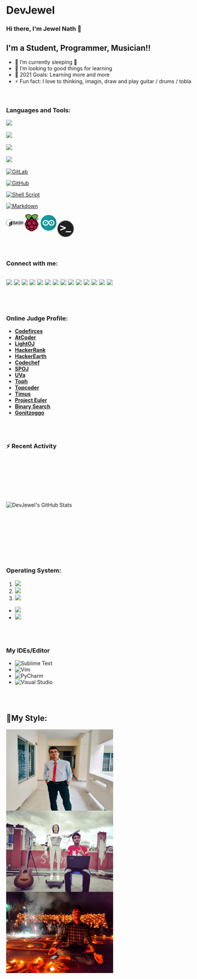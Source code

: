 # **DevJewel**

### Hi there, I'm Jewel Nath 👋



## I'm a Student, Programmer, Musician!!

- 🌱 I’m currently sleeping 🤣
- 👯 I’m looking to good things for learning
- 🥅 2021 Goals: Learning more and more
- ⚡ Fun fact: I love to thinking, imagin, draw and play guitar / drums / tobla

<br />

### Languages and Tools:

[<img src="https://img.shields.io/badge/C-00599C?style=for-the-badge&logo=c&logoColor=white" />](https://github.com/DevJewel143)

[<img  src="https://img.shields.io/badge/C%2B%2B-00599C?style=for-the-badge&logo=c%2B%2B&logoColor=white" />](https://github.com/DevJewel143)

[<img src="https://img.shields.io/badge/Python-3776AB?style=for-the-badge&logo=python&logoColor=white" />](https://github.com/DevJewel143)

[<img  src="https://img.shields.io/badge/Git-F05032?style=for-the-badge&logo=git&logoColor=white" />](https://github.com/DevJewel143)

[<img alt="GitLab" src="https://img.shields.io/badge/gitlab%20-%23181717.svg?&style=for-the-badge&logo=gitlab&logoColor=white"/>](https://github.com/DevJewel143)

[<img alt="GitHub" src="https://img.shields.io/badge/github%20-%23121011.svg?&style=for-the-badge&logo=github&logoColor=white"/>](https://github.com/DevJewel143)

[<img alt="Shell Script" src="https://img.shields.io/badge/shell_script%20-%23121011.svg?&style=for-the-badge&logo=gnu-bash&logoColor=white"/>](https://github.com/DevJewel143)

[<img alt="Markdown" src="https://img.shields.io/badge/markdown-%23000000.svg?&style=for-the-badge&logo=markdown&logoColor=white"/>](https://github.com/DevJewel143)

[<img  align="left" alt="Bash" width="46px" src="https://raw.githubusercontent.com/github/explore/80688e429a7d4ef2fca1e82350fe8e3517d3494d/topics/bash/bash.png" />](https://github.com/DevJewel143)

[<img align="left" alt="Raspbery Pi" width="46px" src="https://raw.githubusercontent.com/github/explore/80688e429a7d4ef2fca1e82350fe8e3517d3494d/topics/raspberry-pi/raspberry-pi.png" />](https://github.com/DevJewel143)

[<img align="left" alt="Arduino" width="46px" src="https://raw.githubusercontent.com/github/explore/80688e429a7d4ef2fca1e82350fe8e3517d3494d/topics/arduino/arduino.png" />](https://github.com/DevJewel143)

[<img align="left" alt="Terminal" width="46px" src="https://raw.githubusercontent.com/github/explore/80688e429a7d4ef2fca1e82350fe8e3517d3494d/topics/terminal/terminal.png" />](https://github.com/DevJewel143)
<br />
<br />
---
<br />

### Connect with me:

[<img src="https://img.icons8.com/color/48/000000/facebook-circled--v3.png"/>](https://www.facebook.com/dev.jewel.5/)
[<img src="https://img.icons8.com/doodle/48/000000/quora--v1.png"/>](https://www.facebook.com/dev.jewel.5/)
[<img src="https://img.icons8.com/color/48/000000/twitter--v2.png"/>](https://www.facebook.com/dev.jewel.5/)
[<img src="https://img.icons8.com/color/48/000000/instagram-new--v2.png"/>](https://www.facebook.com/dev.jewel.5/)
[<img src="https://img.icons8.com/color/48/000000/linkedin-circled--v3.png"/>](https://www.facebook.com/dev.jewel.5/)
[<img src="https://img.icons8.com/color/48/000000/pinterest--v4.png"/>](https://www.facebook.com/dev.jewel.5/)
[<img src="https://img.icons8.com/color/48/000000/whatsapp--v4.png"/>](https://www.facebook.com/dev.jewel.5/)
[<img src="https://img.icons8.com/color/48/000000/stackexchange.png"/>](https://www.facebook.com/dev.jewel.5/)
[<img src="https://img.icons8.com/color/48/000000/stackoverflow.png"/>](https://www.facebook.com/dev.jewel.5/)
[<img src="https://img.icons8.com/color/48/000000/medium-logo.png"/>](https://www.facebook.com/dev.jewel.5/)
[<img src="https://img.icons8.com/color/48/000000/wordpress.png"/>](https://www.facebook.com/dev.jewel.5/)
[<img src="https://img.icons8.com/fluent/48/000000/gmail--v2.png"/>](https://www.facebook.com/dev.jewel.5/)
[<img src="https://img.icons8.com/color/48/000000/github--v1.png"/>](https://www.facebook.com/dev.jewel.5/)
[<img src="https://img.icons8.com/color/48/000000/youtube--v3.png"/>](https://www.youtube.com/channel/UCfIRjgOdxc79-IYGdxbF7fA)
----
<br />
<br />

### Online Judge Profile:

- [**Codefirces**](https://codeforces.com/profile/Call_me_DJ)
- [**AtCoder**](https://atcoder.jp/users/DevJewel)
- [**LightOJ**](https://lightoj.com/user/devjewel-cou)
- [**HackerRank**](https://www.hackerrank.com/DevJewel)
- [**HackerEarth**](https://www.hackerearth.com/@DevJewel)
- [**Codechef**](https://www.codechef.com/users/devjewel143)
- [**SPOJ**](https://www.spoj.com/myaccount/)
- [**UVa**](https://onlinejudge.org/index.php?option=com_comprofiler&Itemid=3)
- [**Toph**](https://toph.co/u/DevvJewel)
- [**Topcoder**](https://arena.topcoder.com/index.html#/u/dashboard)
- [**Timus**](https://acm.timus.ru/problemset.aspx)
- [**Project Euler**](https://projecteuler.net/progress)
- [**Binary Search**](https://binarysearch.com/@/DevJewel)
- [**Gonitzoggo**](https://gonitzoggo.com/profile/view/devjewelcouict10)
<br />
<br />

### :zap: Recent Activity


<!--START_SECTION:activity-->


<br />
<br />
<br />
<br />
<br />
<br />
<br />
 <img align="left" alt="DevJewel's GitHub Stats" src="https://github-readme-stats-devjewel143.vercel.app/api?username=DevJewel143&show_icons=true&theme=radical" />
<br />
<br />
<br />
<br />
<br />
<br />
<br />
<br />
<br />

### Operating System:
1. <img src="https://img.shields.io/badge/Android-3DDC84?style=for-the-badge&logo=android&logoColor=white" />
2. <img src="https://img.shields.io/badge/Windows-0078D6?style=for-the-badge&logo=windows&logoColor=white" />
3. <img src="https://img.shields.io/badge/Linux-FCC624?style=for-the-badge&logo=linux&logoColor=black" />
  + <img src="https://img.shields.io/badge/Ubuntu-E95420?style=for-the-badge&logo=ubuntu&logoColor=white" />
  + <img src="https://img.shields.io/badge/Kali_Linux-557C94?style=for-the-badge&logo=kali-linux&logoColor=white" />
<br />
<br />

### My IDEs/Editor
* <img alt="Sublime Text" src="https://img.shields.io/badge/sublime_text%20-%23575757.svg?&style=for-the-badge&logo=sublime-text&logoColor=important"/>
* <img alt="Vim" src="https://img.shields.io/badge/VIM%20-%2311AB00.svg?&style=for-the-badge&logo=vim&logoColor=white"/>
* <img alt="PyCharm" src="https://img.shields.io/badge/PyCharm-000000.svg?&style=for-the-badge&logo=PyCharm&logoColor=white"/>
* <img alt="Visual Studio" src="https://img.shields.io/badge/Visual%20Studio-5C2D91.svg?&style=for-the-badge&logo=visual-studio&logoColor=white"/>
<br />
<br />

## 🤪My Style:

<img align="left" alt="Presentation Pic" width="290" height="220" src="Jewel/presentation.jpg"  >
<img align="left" alt="Robot + guitar" width="290" height="220" src="Jewel/best.jpg" >
<img align="left" alt="Medatation" width="290" height="220" src="Jewel/meditation.jpg" >

<br />
